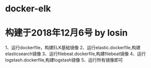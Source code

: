 # docker-elk
# 构建于2018年12月6号   by  losin
1、运行dockerfile，构建ELK基础镜像
2、运行elastic.dockerfile,构建elasticsearch镜像
3、运行filebeat.dockerfile,构建filebeat镜像
4、运行logstash.dockerfile,构建logstash镜像
5、运行所有镜像即可
